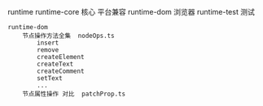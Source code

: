 
runtime 
    runtime-core 核心 平台兼容
    runtime-dom  浏览器
    runtime-test 测试

    runtime-dom  
        节点操作方法全集  nodeOps.ts 
            insert 
            remove  
            createElement
            createText 
            createComment 
            setText 
            ...
        节点属性操作 对比  patchProp.ts    

